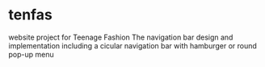 # tenfas
website project for Teenage Fashion
The navigation bar design and implementation including a cicular navigation bar with hamburger or round pop-up menu
